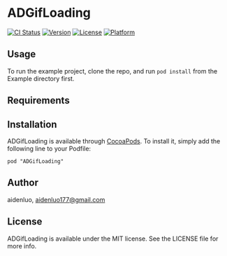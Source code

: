 # ADGifLoading

[![CI Status](https://travis-ci.org/aidenluo177/ADGifLoading.svg?style=flat)](https://travis-ci.org/aidenluo/ADGifLoading)
[![Version](https://img.shields.io/cocoapods/v/ADGifLoading.svg?style=flat)](http://cocoadocs.org/docsets/ADGifLoading)
[![License](https://img.shields.io/cocoapods/l/ADGifLoading.svg?style=flat)](http://cocoadocs.org/docsets/ADGifLoading)
[![Platform](https://img.shields.io/cocoapods/p/ADGifLoading.svg?style=flat)](http://cocoadocs.org/docsets/ADGifLoading)

## Usage

To run the example project, clone the repo, and run `pod install` from the Example directory first.

## Requirements

## Installation

ADGifLoading is available through [CocoaPods](http://cocoapods.org). To install
it, simply add the following line to your Podfile:

    pod "ADGifLoading"

## Author

aidenluo, aidenluo177@gmail.com

## License

ADGifLoading is available under the MIT license. See the LICENSE file for more info.

